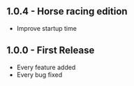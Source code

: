 ## 1.0.4 - Horse racing edition
* Improve startup time

## 1.0.0 - First Release
* Every feature added
* Every bug fixed
